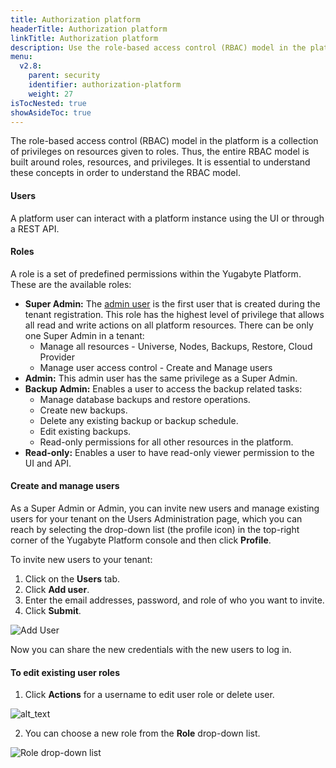 ```yaml
---
title: Authorization platform
headerTitle: Authorization platform
linkTitle: Authorization platform
description: Use the role-based access control (RBAC) model in the platform to manage users and roles.
menu:
  v2.8:
    parent: security
    identifier: authorization-platform
    weight: 27
isTocNested: true
showAsideToc: true
---
```


The role-based access control (RBAC) model in the platform is a collection of privileges on resources given to roles. Thus, the entire RBAC model is built around roles, resources, and privileges. It is essential to understand these concepts in order to understand the RBAC model.

#### Users

A platform user can interact with a platform instance using the UI or through a REST API.

#### Roles

A role is a set of predefined permissions within the Yugabyte Platform. These are the available roles:

* **Super Admin:** The [admin user](../../configure-yugabyte-platform/create-admin-user/) is the first user that is created during the tenant registration. This role has the highest level of privilege that allows all read and write actions on all platform resources. There can be only one Super Admin in a tenant:
  * Manage all resources - Universe, Nodes, Backups, Restore, Cloud Provider
  * Manage user access control - Create and Manage users
* **Admin:** This admin user has the same privilege as a Super Admin.
* **Backup Admin:** Enables a user to access the backup related tasks:
  * Manage database backups and restore operations.
  * Create new backups.
  * Delete any existing backup or backup schedule.
  * Edit existing backups.
  * Read-only permissions for all other resources in the platform.
* **Read-only:** Enables a user to have read-only viewer permission to the UI and API.

#### Create and manage users

As a Super Admin or Admin, you can invite new users and manage existing users for your tenant on the Users Administration page, which you can reach by selecting the drop-down list (the profile icon) in the top-right corner of the Yugabyte Platform console and then click **Profile**.

To invite new users to your tenant:

1. Click on the **Users** tab.
2. Click **Add user**.
3. Enter the email addresses, password, and role of who you want to invite.
4. Click **Submit**.

![Add User](/images/yp/authorization-platform/add-user.png)

Now you can share the new credentials with the new users to log in.

#### To edit existing user roles

1. Click **Actions** for a username to edit user role or delete user.

![alt_text](/images/yp/authorization-platform/actions.png)

2. You can choose a new role from the **Role** drop-down list.

![Role drop-down list](/images/yp/authorization-platform/role-drop-down.png)
